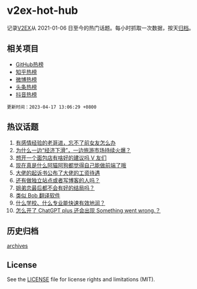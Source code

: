 # v2ex-hot-hub

 记录[V2EX](https://www.v2ex.com/)从 2021-01-06 日至今的热门话题。每小时抓取一次数据，按天[归档](archives)。
 
 ## 相关项目

- [GitHub热榜](https://github.com/snaildev/github-hot-hub)
- [知乎热榜](https://github.com/snaildev/zhihu-hot-hub)
- [微博热榜](https://github.com/snaildev/weibo-hot-hub)
- [头条热榜](https://github.com/snaildev/toutiao-hot-hub)
- [抖音热榜](https://github.com/snaildev/douyin-hot-hub)


 `更新时间：2023-04-17 13:06:29 +0800`

## 热议话题

1. [有感情经验的老哥进，忘不了前女友怎么办](https://www.v2ex.com/t/932912)
1. [为什么一边“经济下滑”，一边旅游市场持续火爆？](https://www.v2ex.com/t/933053)
1. [想开一个面包店有啥好的建议吗 V 友们](https://www.v2ex.com/t/933044)
1. [现在真是什么阿猫阿狗都觉得自己能做前端了哦](https://www.v2ex.com/t/933052)
1. [大佬的起诉书公布了大佬的工资待遇](https://www.v2ex.com/t/933037)
1. [还有做独立站点或者写博客的人吗？](https://www.v2ex.com/t/932931)
1. [姐弟恋最后都不会有好的结局吗？](https://www.v2ex.com/t/933056)
1. [类似 Bob 翻译软件](https://www.v2ex.com/t/932954)
1. [什么学校、什么专业能快速有效地润？](https://www.v2ex.com/t/932998)
1. [怎么开了 ChatGPT plus 还会出现 Something went wrong.？](https://www.v2ex.com/t/932930)

## 历史归档

[archives](archives)

## License

See the [LICENSE](LICENSE) file for license rights and limitations (MIT).

